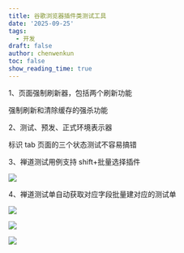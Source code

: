 ```yaml
---
title: 谷歌浏览器插件类测试工具
date: '2025-09-25'
tags:
  - 开发
draft: false
author: chenwenkun
toc: false
show_reading_time: true
---
```

1、页面强制刷新器，包括两个刷新功能

强制刷新和清除缓存的强杀功能

2、测试、预发、正式环境表示器

标识 tab 页面的三个状态测试不容易搞错

3、禅道测试用例支持 shift+批量选择插件

![](https://prod-files-secure.s3.us-west-2.amazonaws.com/c205fb54-92b2-4987-8be3-972b67d27acc/7ca8990d-2ef0-4ad6-8256-c807dbb8b3d5/image.png?X-Amz-Algorithm=AWS4-HMAC-SHA256&X-Amz-Content-Sha256=UNSIGNED-PAYLOAD&X-Amz-Credential=ASIAZI2LB46675RCCWVJ%2F20251010%2Fus-west-2%2Fs3%2Faws4_request&X-Amz-Date=20251010T181546Z&X-Amz-Expires=3600&X-Amz-Security-Token=IQoJb3JpZ2luX2VjEFoaCXVzLXdlc3QtMiJIMEYCIQDeO38rpbVjieApUT9RwtLNsxznRDi7ppqxDTaM1UQrDAIhAPMJ3vVpS5t%2BM0aF1s88BKKwERRAUv6X5SN0VnKlWievKogECPP%2F%2F%2F%2F%2F%2F%2F%2F%2F%2FwEQABoMNjM3NDIzMTgzODA1IgyyKdyMS33Z%2FAqNZ%2Fwq3APEKlOPP33c%2FvaM0qnzShnKmi5he9wE9WtcCdYHEZnZ9Wc0%2BhS6jn7jf7SQvHI2BEkiwSB0Fm0W6PZT93h3fvdhIgxiS4UmuRB%2FPXbY8VXRC677vOmItpRQASQmPkruKZC2PVRRetai7UDVh4Pxt2CDwE8oaXUypHUyG7CrOOl2te62MsvYMNJxEVo8rGX24hPUW7zXHP758B5PbosqHyZcbYq1LNY80blqYkIuHjwR6TRDfXCWkiuqH%2FThsc9VUAYKEHQsa2yyE1tRbwjo%2FJw6Gn2vREkUErDcwxe2vD%2FcBfZu84wE7oFts0Lb110EquHydh43HY7fsM9gDlHUwD%2B8bDdLT7Y3d64Pderb1aHFnQm77CJdsSChYya4uiDHsT9E3ClIfFEHQ7tQ17z%2F69ku5c%2BcKxYASzeOYxtBK6AAcyWe9XPyR3W0phFOcisvO1YQhmUHvYYJjB3qkrXZAo78EvVayc68AKT9LG2QXAAeiyZ%2FRxAspCX%2BPxraU8L3PrYTWOgiKMlWyzwQMW7XOqycSNUY8bj3Vg93zP5X7Kv5luVqGvK90PVUybyW1O%2F%2BVMHgjLurJYltLBKOTMm9LjCpVVgm8G1hcYAAJ7UF7ZakDAEOVXnDuHFfhNkXijCukqXHBjqkAdZ%2B%2B6z%2Bz0S5oroPYyAajkS5YpGY3SVfhKEFXC8rHCH1X1moK2bBfy5zCm5B6IFTOdq%2B%2Fe2D6ryFLawhadAopHFUZjyd04eS%2BgNI17uXWWyDZxic%2FoE%2F3WMZKSlF%2FTTPhjR%2FxwybRFNcY0lxX%2BuVBYLbrZEQ1IqxjsqcWGFNp2OFmIhn5MKvBSxqGsNYK%2BKHr9D3h1yMrh5wmuSW%2Fj2bGJD3qrKr&X-Amz-Signature=99e6503b01125e288d241eb8c62c79c165fd5da56b34269e70c74b3b86a52e6c&X-Amz-SignedHeaders=host&x-amz-checksum-mode=ENABLED&x-id=GetObject)

4、禅道测试单自动获取对应字段批量建对应的测试单

![](https://prod-files-secure.s3.us-west-2.amazonaws.com/c205fb54-92b2-4987-8be3-972b67d27acc/1ea39b01-dd1c-4a56-bb09-4fe87447f5c7/image.png?X-Amz-Algorithm=AWS4-HMAC-SHA256&X-Amz-Content-Sha256=UNSIGNED-PAYLOAD&X-Amz-Credential=ASIAZI2LB46675RCCWVJ%2F20251010%2Fus-west-2%2Fs3%2Faws4_request&X-Amz-Date=20251010T181546Z&X-Amz-Expires=3600&X-Amz-Security-Token=IQoJb3JpZ2luX2VjEFoaCXVzLXdlc3QtMiJIMEYCIQDeO38rpbVjieApUT9RwtLNsxznRDi7ppqxDTaM1UQrDAIhAPMJ3vVpS5t%2BM0aF1s88BKKwERRAUv6X5SN0VnKlWievKogECPP%2F%2F%2F%2F%2F%2F%2F%2F%2F%2FwEQABoMNjM3NDIzMTgzODA1IgyyKdyMS33Z%2FAqNZ%2Fwq3APEKlOPP33c%2FvaM0qnzShnKmi5he9wE9WtcCdYHEZnZ9Wc0%2BhS6jn7jf7SQvHI2BEkiwSB0Fm0W6PZT93h3fvdhIgxiS4UmuRB%2FPXbY8VXRC677vOmItpRQASQmPkruKZC2PVRRetai7UDVh4Pxt2CDwE8oaXUypHUyG7CrOOl2te62MsvYMNJxEVo8rGX24hPUW7zXHP758B5PbosqHyZcbYq1LNY80blqYkIuHjwR6TRDfXCWkiuqH%2FThsc9VUAYKEHQsa2yyE1tRbwjo%2FJw6Gn2vREkUErDcwxe2vD%2FcBfZu84wE7oFts0Lb110EquHydh43HY7fsM9gDlHUwD%2B8bDdLT7Y3d64Pderb1aHFnQm77CJdsSChYya4uiDHsT9E3ClIfFEHQ7tQ17z%2F69ku5c%2BcKxYASzeOYxtBK6AAcyWe9XPyR3W0phFOcisvO1YQhmUHvYYJjB3qkrXZAo78EvVayc68AKT9LG2QXAAeiyZ%2FRxAspCX%2BPxraU8L3PrYTWOgiKMlWyzwQMW7XOqycSNUY8bj3Vg93zP5X7Kv5luVqGvK90PVUybyW1O%2F%2BVMHgjLurJYltLBKOTMm9LjCpVVgm8G1hcYAAJ7UF7ZakDAEOVXnDuHFfhNkXijCukqXHBjqkAdZ%2B%2B6z%2Bz0S5oroPYyAajkS5YpGY3SVfhKEFXC8rHCH1X1moK2bBfy5zCm5B6IFTOdq%2B%2Fe2D6ryFLawhadAopHFUZjyd04eS%2BgNI17uXWWyDZxic%2FoE%2F3WMZKSlF%2FTTPhjR%2FxwybRFNcY0lxX%2BuVBYLbrZEQ1IqxjsqcWGFNp2OFmIhn5MKvBSxqGsNYK%2BKHr9D3h1yMrh5wmuSW%2Fj2bGJD3qrKr&X-Amz-Signature=198614b4235aaa5ba5996af6d5c9f3a31b83e6d09aea3bd608ab117f7b70e03c&X-Amz-SignedHeaders=host&x-amz-checksum-mode=ENABLED&x-id=GetObject)

![](https://prod-files-secure.s3.us-west-2.amazonaws.com/c205fb54-92b2-4987-8be3-972b67d27acc/fa727f1d-546c-42aa-9508-d8d3d1275bcd/image.png?X-Amz-Algorithm=AWS4-HMAC-SHA256&X-Amz-Content-Sha256=UNSIGNED-PAYLOAD&X-Amz-Credential=ASIAZI2LB46675RCCWVJ%2F20251010%2Fus-west-2%2Fs3%2Faws4_request&X-Amz-Date=20251010T181546Z&X-Amz-Expires=3600&X-Amz-Security-Token=IQoJb3JpZ2luX2VjEFoaCXVzLXdlc3QtMiJIMEYCIQDeO38rpbVjieApUT9RwtLNsxznRDi7ppqxDTaM1UQrDAIhAPMJ3vVpS5t%2BM0aF1s88BKKwERRAUv6X5SN0VnKlWievKogECPP%2F%2F%2F%2F%2F%2F%2F%2F%2F%2FwEQABoMNjM3NDIzMTgzODA1IgyyKdyMS33Z%2FAqNZ%2Fwq3APEKlOPP33c%2FvaM0qnzShnKmi5he9wE9WtcCdYHEZnZ9Wc0%2BhS6jn7jf7SQvHI2BEkiwSB0Fm0W6PZT93h3fvdhIgxiS4UmuRB%2FPXbY8VXRC677vOmItpRQASQmPkruKZC2PVRRetai7UDVh4Pxt2CDwE8oaXUypHUyG7CrOOl2te62MsvYMNJxEVo8rGX24hPUW7zXHP758B5PbosqHyZcbYq1LNY80blqYkIuHjwR6TRDfXCWkiuqH%2FThsc9VUAYKEHQsa2yyE1tRbwjo%2FJw6Gn2vREkUErDcwxe2vD%2FcBfZu84wE7oFts0Lb110EquHydh43HY7fsM9gDlHUwD%2B8bDdLT7Y3d64Pderb1aHFnQm77CJdsSChYya4uiDHsT9E3ClIfFEHQ7tQ17z%2F69ku5c%2BcKxYASzeOYxtBK6AAcyWe9XPyR3W0phFOcisvO1YQhmUHvYYJjB3qkrXZAo78EvVayc68AKT9LG2QXAAeiyZ%2FRxAspCX%2BPxraU8L3PrYTWOgiKMlWyzwQMW7XOqycSNUY8bj3Vg93zP5X7Kv5luVqGvK90PVUybyW1O%2F%2BVMHgjLurJYltLBKOTMm9LjCpVVgm8G1hcYAAJ7UF7ZakDAEOVXnDuHFfhNkXijCukqXHBjqkAdZ%2B%2B6z%2Bz0S5oroPYyAajkS5YpGY3SVfhKEFXC8rHCH1X1moK2bBfy5zCm5B6IFTOdq%2B%2Fe2D6ryFLawhadAopHFUZjyd04eS%2BgNI17uXWWyDZxic%2FoE%2F3WMZKSlF%2FTTPhjR%2FxwybRFNcY0lxX%2BuVBYLbrZEQ1IqxjsqcWGFNp2OFmIhn5MKvBSxqGsNYK%2BKHr9D3h1yMrh5wmuSW%2Fj2bGJD3qrKr&X-Amz-Signature=56c97ddd32ad8fd3931740e23aa6c2e85f12f52c8f7700f2ce6afdf4a85de854&X-Amz-SignedHeaders=host&x-amz-checksum-mode=ENABLED&x-id=GetObject)

![](https://prod-files-secure.s3.us-west-2.amazonaws.com/c205fb54-92b2-4987-8be3-972b67d27acc/2a374ca8-3be3-4978-8ee1-2331f1db0267/image.png?X-Amz-Algorithm=AWS4-HMAC-SHA256&X-Amz-Content-Sha256=UNSIGNED-PAYLOAD&X-Amz-Credential=ASIAZI2LB46675RCCWVJ%2F20251010%2Fus-west-2%2Fs3%2Faws4_request&X-Amz-Date=20251010T181546Z&X-Amz-Expires=3600&X-Amz-Security-Token=IQoJb3JpZ2luX2VjEFoaCXVzLXdlc3QtMiJIMEYCIQDeO38rpbVjieApUT9RwtLNsxznRDi7ppqxDTaM1UQrDAIhAPMJ3vVpS5t%2BM0aF1s88BKKwERRAUv6X5SN0VnKlWievKogECPP%2F%2F%2F%2F%2F%2F%2F%2F%2F%2FwEQABoMNjM3NDIzMTgzODA1IgyyKdyMS33Z%2FAqNZ%2Fwq3APEKlOPP33c%2FvaM0qnzShnKmi5he9wE9WtcCdYHEZnZ9Wc0%2BhS6jn7jf7SQvHI2BEkiwSB0Fm0W6PZT93h3fvdhIgxiS4UmuRB%2FPXbY8VXRC677vOmItpRQASQmPkruKZC2PVRRetai7UDVh4Pxt2CDwE8oaXUypHUyG7CrOOl2te62MsvYMNJxEVo8rGX24hPUW7zXHP758B5PbosqHyZcbYq1LNY80blqYkIuHjwR6TRDfXCWkiuqH%2FThsc9VUAYKEHQsa2yyE1tRbwjo%2FJw6Gn2vREkUErDcwxe2vD%2FcBfZu84wE7oFts0Lb110EquHydh43HY7fsM9gDlHUwD%2B8bDdLT7Y3d64Pderb1aHFnQm77CJdsSChYya4uiDHsT9E3ClIfFEHQ7tQ17z%2F69ku5c%2BcKxYASzeOYxtBK6AAcyWe9XPyR3W0phFOcisvO1YQhmUHvYYJjB3qkrXZAo78EvVayc68AKT9LG2QXAAeiyZ%2FRxAspCX%2BPxraU8L3PrYTWOgiKMlWyzwQMW7XOqycSNUY8bj3Vg93zP5X7Kv5luVqGvK90PVUybyW1O%2F%2BVMHgjLurJYltLBKOTMm9LjCpVVgm8G1hcYAAJ7UF7ZakDAEOVXnDuHFfhNkXijCukqXHBjqkAdZ%2B%2B6z%2Bz0S5oroPYyAajkS5YpGY3SVfhKEFXC8rHCH1X1moK2bBfy5zCm5B6IFTOdq%2B%2Fe2D6ryFLawhadAopHFUZjyd04eS%2BgNI17uXWWyDZxic%2FoE%2F3WMZKSlF%2FTTPhjR%2FxwybRFNcY0lxX%2BuVBYLbrZEQ1IqxjsqcWGFNp2OFmIhn5MKvBSxqGsNYK%2BKHr9D3h1yMrh5wmuSW%2Fj2bGJD3qrKr&X-Amz-Signature=b594749b3607ba1d0c93e0ede9602ca52e06b0dbcbb5d762a06c4fff80fbe65d&X-Amz-SignedHeaders=host&x-amz-checksum-mode=ENABLED&x-id=GetObject)

